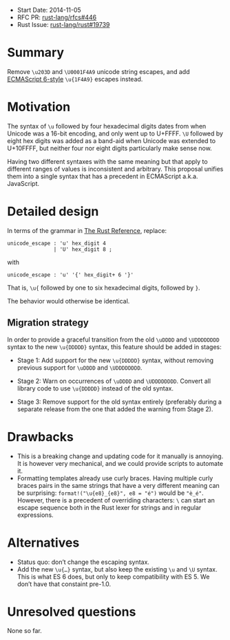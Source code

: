 - Start Date: 2014-11-05
- RFC PR: [rust-lang/rfcs#446](https://github.com/rust-lang/rfcs/pull/446)
- Rust Issue: [rust-lang/rust#19739](https://github.com/rust-lang/rust/issues/19739)

# Summary

Remove `\u203D` and `\U0001F4A9` unicode string escapes, and add
[ECMAScript 6-style](https://mathiasbynens.be/notes/javascript-escapes#unicode-code-point)
`\u{1F4A9}` escapes instead.

# Motivation

The syntax of `\u` followed by four hexadecimal digits dates from when Unicode
was a 16-bit encoding, and only went up to U+FFFF.
`\U` followed by eight hex digits was added as a band-aid
when Unicode was extended to U+10FFFF,
but neither four nor eight digits particularly make sense now.

Having two different syntaxes with the same meaning but that apply
to different ranges of values is inconsistent and arbitrary.
This proposal unifies them into a single syntax that has a precedent
in ECMAScript a.k.a. JavaScript.


# Detailed design

In terms of the grammar in [The Rust Reference](
http://doc.rust-lang.org/reference.html#character-and-string-literals),
replace:

```
unicode_escape : 'u' hex_digit 4
               | 'U' hex_digit 8 ;
```

with

```
unicode_escape : 'u' '{' hex_digit+ 6 '}'
```

That is, `\u{` followed by one to six hexadecimal digits, followed by `}`.

The behavior would otherwise be identical.

## Migration strategy

In order to provide a graceful transition from the old `\uDDDD` and
`\UDDDDDDDD` syntax to the new `\u{DDDDD}` syntax, this feature
should be added in stages:

* Stage 1: Add support for the new `\u{DDDDD}` syntax, without removing
previous support for `\uDDDD` and `\UDDDDDDDD`.

* Stage 2: Warn on occurrences of `\uDDDD` and `\UDDDDDDDD`. Convert
all library code to use `\u{DDDDD}` instead of the old syntax.

* Stage 3: Remove support for the old syntax entirely (preferably
during a separate release from the one that added the warning from
Stage 2).

# Drawbacks

* This is a breaking change and updating code for it manually is annoying.
  It is however very mechanical, and we could provide scripts to automate it.
* Formatting templates already use curly braces.
  Having multiple curly braces pairs in the same strings that have a very
  different meaning can be surprising:
  `format!("\u{e8}_{e8}", e8 = "é")` would be `"è_é"`.
  However, there is a precedent of overriding characters:
  `\` can start an escape sequence both in the Rust lexer for strings
  and in regular expressions.


# Alternatives

* Status quo: don’t change the escaping syntax.
* Add the new `\u{…}` syntax, but also keep the existing `\u` and `\U` syntax.
  This is what ES 6 does, but only to keep compatibility with ES 5.
  We don’t have that constaint pre-1.0.

# Unresolved questions

None so far.

